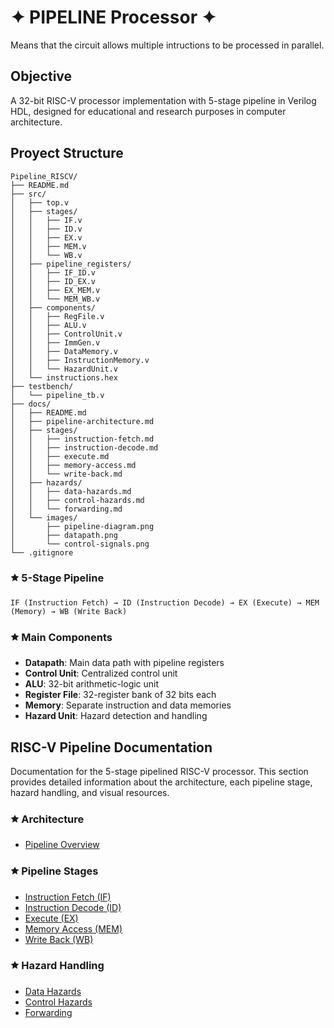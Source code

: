 # ✦ PIPELINE Processor ✦
Means that the circuit allows multiple intructions to be processed in parallel. 

## Objective 
A 32-bit RISC-V processor implementation with 5-stage pipeline in Verilog HDL, designed for educational and research purposes in computer architecture.


## Proyect Structure
```
Pipeline_RISCV/
├── README.md
├── src/
│   ├── top.v
│   ├── stages/
│   │   ├── IF.v
│   │   ├── ID.v
│   │   ├── EX.v
│   │   ├── MEM.v
│   │   └── WB.v
│   ├── pipeline_registers/
│   │   ├── IF_ID.v
│   │   ├── ID_EX.v
│   │   ├── EX_MEM.v
│   │   └── MEM_WB.v
│   ├── components/
│   │   ├── RegFile.v
│   │   ├── ALU.v
│   │   ├── ControlUnit.v
│   │   ├── ImmGen.v
│   │   ├── DataMemory.v
│   │   ├── InstructionMemory.v
│   │   └── HazardUnit.v
│   └── instructions.hex
├── testbench/
│   └── pipeline_tb.v
├── docs/
│   ├── README.md
│   ├── pipeline-architecture.md
│   ├── stages/
│   │   ├── instruction-fetch.md
│   │   ├── instruction-decode.md
│   │   ├── execute.md
│   │   ├── memory-access.md
│   │   └── write-back.md
│   ├── hazards/
│   │   ├── data-hazards.md
│   │   ├── control-hazards.md
│   │   └── forwarding.md
│   └── images/
│       ├── pipeline-diagram.png
│       ├── datapath.png
│       └── control-signals.png
└── .gitignore
```

### 🟊 5-Stage Pipeline
```
IF (Instruction Fetch) → ID (Instruction Decode) → EX (Execute) → MEM (Memory) → WB (Write Back)
```

###  🟊 Main Components
- **Datapath**: Main data path with pipeline registers
- **Control Unit**: Centralized control unit
- **ALU**: 32-bit arithmetic-logic unit
- **Register File**: 32-register bank of 32 bits each
- **Memory**: Separate instruction and data memories
- **Hazard Unit**: Hazard detection and handling 

## RISC-V Pipeline Documentation

Documentation for the 5-stage pipelined RISC-V processor. This section provides detailed information about the architecture, each pipeline stage, hazard handling, and visual resources.

### 🟊 Architecture
- [Pipeline Overview](pipeline-architecture.md)

### 🟊 Pipeline Stages
- [Instruction Fetch (IF)](Documentation/IF_Stage.md)
- [Instruction Decode (ID)](C:\Users\andyq\Documents\QuartusProjects\Architecture_code\SoC\Tareas\PipeLine_RISCV\Documentation\ID_Stage.md)
- [Execute (EX)](C:\Users\andyq\Documents\QuartusProjects\Architecture_code\SoC\Tareas\PipeLine_RISCV\Documentation\EX_Stage.md)
- [Memory Access (MEM)](C:\Users\andyq\Documents\QuartusProjects\Architecture_code\SoC\Tareas\PipeLine_RISCV\Documentation\MEM_Stage.md)
- [Write Back (WB)](C:\Users\andyq\Documents\QuartusProjects\Architecture_code\SoC\Tareas\PipeLine_RISCV\Documentation\WB_Stage.md)

### 🟊 Hazard Handling
- [Data Hazards](hazards/data-hazards.md)
- [Control Hazards](hazards/control-hazards.md)
- [Forwarding](hazards/forwarding.md)

